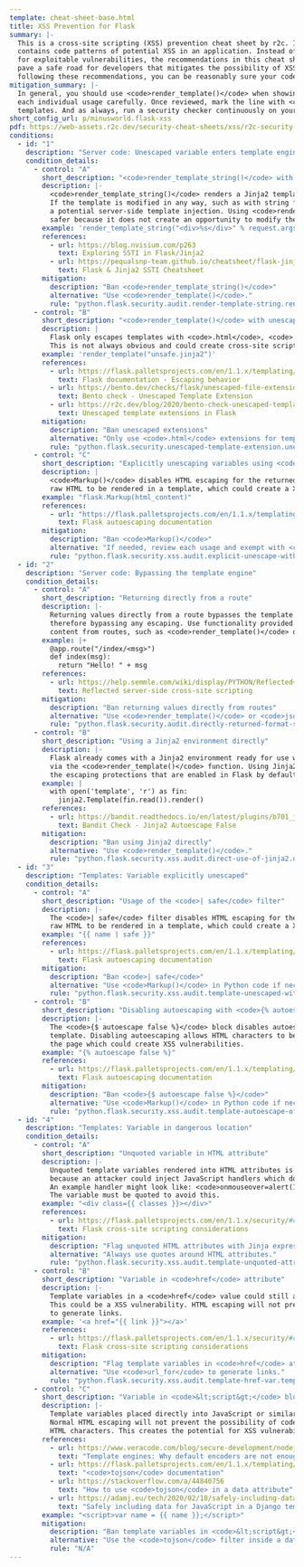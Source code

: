 ```yaml
---
template: cheat-sheet-base.html
title: XSS Prevention for Flask
summary: |-
  This is a cross-site scripting (XSS) prevention cheat sheet by r2c. It
  contains code patterns of potential XSS in an application. Instead of scrutinizing code
  for exploitable vulnerabilities, the recommendations in this cheat sheet
  pave a safe road for developers that mitigates the possibility of XSS in your code. By 
  following these recommendations, you can be reasonably sure your code is free of XSS.
mitigation_summary: |-
  In general, you should use <code>render_template()</code> when showing data to users. If you need HTML escaping, use `Markup()</code> and review
  each individual usage carefully. Once reviewed, mark the line with <code># nosem</code>. Beware of putting data in dangerous locations in
  templates. And as always, run a security checker continuously on your code.
short_config_url: p/minusworld.flask-xss
pdf: https://web-assets.r2c.dev/security-cheat-sheets/xss/r2c-security-cheat-sheet-xss-prevention-for-flask.pdf
conditions:
  - id: "1"
    description: "Server code: Unescaped variable enters template engine in Python code"
    condition_details:
      - control: "A"
        short_description: "<code>render_template_string()</code> with string formatting"
        description: |-
          <code>render_template_string()</code> renders a Jinja2 template directly from a string.
          If the template is modified in any way, such as with string formatting, it creates
          a potential server-side template injection. Using <code>render_template()</code> is strictly
          safer because it does not create an opportunity to modify the template.
        example: 'render_template_string("<div>%s</div>" % request.args.get("name"))'
        references:
          - url: https://blog.nvisium.com/p263
            text: Exploring SSTI in Flask/Jinja2
          - url: https://pequalsnp-team.github.io/cheatsheet/flask-jinja2-ssti
            text: Flask & Jinja2 SSTI Cheatsheet
        mitigation:
          description: "Ban <code>render_template_string()</code>"
          alternative: "Use <code>render_template()</code>."
          rule: "python.flask.security.audit.render-template-string.render-template-string"
      - control: "B"
        short_description: "<code>render_template()</code> with unescaped file extension"
        description: |
          Flask only escapes templates with <code>.html</code>, <code>.htm</code>, <code>.xml</code>, or <code>.xhtml</code> extensions.
          This is not always obvious and could create cross-site scripting vulnerabilities.
        example: 'render_template("unsafe.jinja2")'
        references:
          - url: https://flask.palletsprojects.com/en/1.1.x/templating/#jinja-setup
            text: Flask documentation - Escaping behavior
          - url: https://bento.dev/checks/flask/unescaped-file-extension/
            text: Bento check - Unescaped Template Extension
          - url: https://r2c.dev/blog/2020/bento-check-unescaped-template-extensions-in-flask/
            text: Unescaped template extensions in Flask
        mitigation:
          description: "Ban unescaped extensions"
          alternative: "Only use <code>.html</code> extensions for templates. If no escaping is needed, review each case and exempt with <code># nosem</code>."
          rule: "python.flask.security.unescaped-template-extension.unescaped-template-extension"
      - control: "C"
        short_description: "Explicitly unescaping variables using <code>Markup()</code>"
        description: |
          <code>Markup()</code> disables HTML escaping for the returned content. This permits
          raw HTML to be rendered in a template, which could create a XSS vulnerability.
        example: "flask.Markup(html_content)"
        references:
          - url: "https://flask.palletsprojects.com/en/1.1.x/templating/#controlling-autoescaping"
            text: Flask autoescaping documentation
        mitigation:
          description: "Ban <code>Markup()</code>"
          alternative: "If needed, review each usage and exempt with <code># nosem</code>."
          rule: "python.flask.security.xss.audit.explicit-unescape-with-markup.explicit-unescape-with-markup"
  - id: "2"
    description: "Server code: Bypassing the template engine"
    condition_details:
      - control: "A"
        short_description: "Returning directly from a route"
        description: |-
          Returning values directly from a route bypasses the template rendering engine,
          therefore bypassing any escaping. Use functionality provided by Flask to return
          content from routes, such as <code>render_template()</code> or <code>jsonify()</code>.
        example: |+
          @app.route("/index/<msg>")
          def index(msg):
            return "Hello! " + msg
        references:
          - url: https://help.semmle.com/wiki/display/PYTHON/Reflected+server-side+cross-site+scripting
            text: Reflected server-side cross-site scripting
        mitigation:
          description: "Ban returning values directly from routes"
          alternative: "Use <code>render_template()</code> or <code>jsonify()</code>."
          rule: "python.flask.security.audit.directly-returned-format-string.directly-returned-format-string"
      - control: "B"
        short_description: "Using a Jinja2 environment directly"
        description: |-
          Flask already comes with a Jinja2 environment ready for use which can be invoked
          via the <code>render_template()</code> function. Using Jinja2 directly may bypass
          the escaping protections that are enabled in Flask by default.
        example: |
          with open('template', 'r') as fin:
            jinja2.Template(fin.read()).render()
        references:
          - url: https://bandit.readthedocs.io/en/latest/plugins/b701_jinja2_autoescape_false.html
            text: Bandit Check - Jinja2 Autoescape False
        mitigation:
          description: "Ban using Jinja2 directly"
          alternative: "Use <code>render_template()</code>."
          rule: "python.flask.security.xss.audit.direct-use-of-jinja2.direct-use-of-jinja2"
  - id: "3"
    description: "Templates: Variable explicitly unescaped"
    condition_details:
      - control: "A"
        short_description: "Usage of the <code>| safe</code> filter"
        description: |-
          The <code>| safe</code> filter disables HTML escaping for the provided content. This permits
          raw HTML to be rendered in a template, which could create a XSS vulnerability.
        example: "{{ name | safe }}"
        references:
          - url: https://flask.palletsprojects.com/en/1.1.x/templating/#controlling-autoescaping
            text: Flask autoescaping documentation
        mitigation:
          description: "Ban <code>| safe</code>"
          alternative: "Use <code>Markup()</code> in Python code if necessary."
          rule: "python.flask.security.xss.audit.template-unescaped-with-safe.template-unescaped-with-safe"
      - control: "B"
        short_description: "Disabling autoescaping with <code>{% autoescape false %}</code>"
        description: |-
          The <code>{$ autoescape false %}</code> block disables autoescaping for whole portions of the
          template. Disabling autoescaping allows HTML characters to be rendered directly onto
          the page which could create XSS vulnerabilities.
        example: "{% autoescape false %}"
        references:
          - url: https://flask.palletsprojects.com/en/1.1.x/templating/#controlling-autoescaping
            text: Flask autoescaping documentation
        mitigation:
          description: "Ban <code>{$ autoescape false %}</code>"
          alternative: "Use <code>Markup()</code> in Python code if necessary."
          rule: "python.flask.security.xss.audit.template-autoescape-off.template-autoescape-off"
  - id: "4"
    description: "Templates: Variable in dangerous location"
    condition_details:
      - control: "A"
        short_description: "Unquoted variable in HTML attribute"
        description: |-
          Unquoted template variables rendered into HTML attributes is a potential XSS vector
          because an attacker could inject JavaScript handlers which do not require HTML characters.
          An example handler might look like: <code>onmouseover=alert(1)</code>. HTML escaping will not mitigate this.
          The variable must be quoted to avoid this.
        example: "<div class={{ classes }}></div>"
        references:
          - url: https://flask.palletsprojects.com/en/1.1.x/security/#cross-site-scripting-xss
            text: Flask cross-site scripting considerations
        mitigation:
          description: "Flag unquoted HTML attributes with Jinja expressions"
          alternative: "Always use quotes around HTML attributes."
          rule: "python.flask.security.xss.audit.template-unquoted-attribute-var.template-unquoted-attribute-var"
      - control: "B"
        short_description: "Variable in <code>href</code> attribute"
        description: |-
          Template variables in a <code>href</code> value could still accept the <code>javascript:</code> URI.
          This could be a XSS vulnerability. HTML escaping will not prevent this. Use <code>url_for</code>
          to generate links.
        example: '<a href="{{ link }}"></a>'
        references:
          - url: https://flask.palletsprojects.com/en/1.1.x/security/#cross-site-scripting-xss
            text: Flask cross-site scripting considerations
        mitigation:
          description: "Flag template variables in <code>href</code> attributes"
          alternative: "Use <code>url_for</code> to generate links."
          rule: "python.flask.security.xss.audit.template-href-var.template-href-var"
      - control: "C"
        short_description: "Variable in <code>&lt;script&gt;</code> block"
        description: |-
          Template variables placed directly into JavaScript or similar are now directly in a code execution context.
          Normal HTML escaping will not prevent the possibility of code injection because code can be written without
          HTML characters. This creates the potential for XSS vulnerabilities, or worse.
        references:
          - url: https://www.veracode.com/blog/secure-development/nodejs-template-engines-why-default-encoders-are-not-enough
            text: "Template engines: Why default encoders are not enough"
          - url: https://flask.palletsprojects.com/en/1.1.x/templating/#standard-filters
            text: "<code>tojson</code> documentation"
          - url: https://stackoverflow.com/a/44840756
            text: "How to use <code>tojson</code> in a data attribute"
          - url: https://adamj.eu/tech/2020/02/18/safely-including-data-for-javascript-in-a-django-template/
            text: "Safely including data for JavaScript in a Django template"
        example: "<script>var name = {{ name }};</script>"
        mitigation:
          description: "Ban template variables in <code>&lt;script&gt;</code> blocks."
          alternative: "Use the <code>tojson</code> filter inside a data attribute and <code>JSON.parse()</code> in JavaScript."
          rule: "N/A"
---
```

